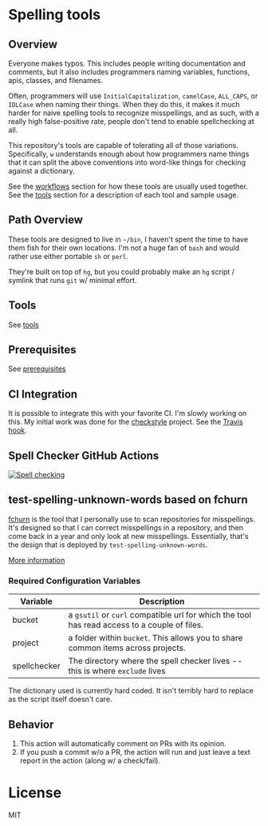 # Spelling tools

## Overview

Everyone makes typos. This includes people writing documentation and comments,
but it also includes programmers naming variables, functions, apis, classes,
and filenames.

Often, programmers will use `InitialCapitalization`, `camelCase`,
`ALL_CAPS`, or `IDLCase` when naming their things. When they do this, it makes
it much harder for naive spelling tools to recognize misspellings, and as such,
with a really high false-positive rate, people don't tend to enable spellchecking
at all.

This repository's tools are capable of tolerating all of those variations.
Specifically, `w` understands enough about how programmers name things that it
can split the above conventions into word-like things for checking against a
dictionary.

See the [workflows](workflows.md) section for how these tools are usually used
together.
See the [tools](#tools) section for a description of each tool and sample usage.

## Path Overview
These tools are designed to live in `~/bin`, I haven't spent the time to have
them fish for their own locations. I'm not a huge fan of `bash` and would rather
use either portable `sh` or `perl`.

They're built on top of `hg`, but you could probably make an `hg`
script / symlink that runs `git` w/ minimal effort.

## Tools

See [tools](tools.md)

## Prerequisites

See [prerequisites](prerequisites.md)

## CI Integration
It is possible to integrate this with your favorite CI. I'm slowly working on this.
My initial work was done for the [checkstyle](https://github.com/checkstyle/checkstyle/) project.
See the [Travis hook](https://github.com/checkstyle/checkstyle/blob/master/.ci/test-spelling-unknown-words.sh).

## Spell Checker GitHub Actions

[![Spell checking](https://github.com/jsoref/spelling/workflows/Spell%20checking/badge.svg?branch=master)](https://github.com/jsoref/spelling/actions?query=workflow%3A%22Spell+checking%22+branch%3Amaster)

## test-spelling-unknown-words based on fchurn

[fchurn](https://github.com/jsoref/spelling/blob/master/fchurn) is the tool that I personally use to
scan repositories for misspellings. It's designed so that I can correct misspellings in a repository,
and then come back in a year and only look at new misspellings. Essentially, that's the design that
is deployed by `test-spelling-unknown-words`.

[More information](https://github.com/jsoref/spelling#overview)

### Required Configuration Variables


| Variable | Description |
| ------------- | ------------- |
| bucket | a `gsutil` or `curl` compatible url for which the tool has read access to a couple of files. |
| project      | a folder within `bucket`. This allows you to share common items across projects. |
| spellchecker | The directory where the spell checker lives -- this is where `exclude` lives |

The dictionary used is currently hard coded. It isn't terribly hard to replace as the script itself doesn't care.

## Behavior

1. This action will automatically comment on PRs with its opinion.
1. If you push a commit w/o a PR, the action will run and just leave a text report in the action (along w/ a check/fail).

# License

MIT
